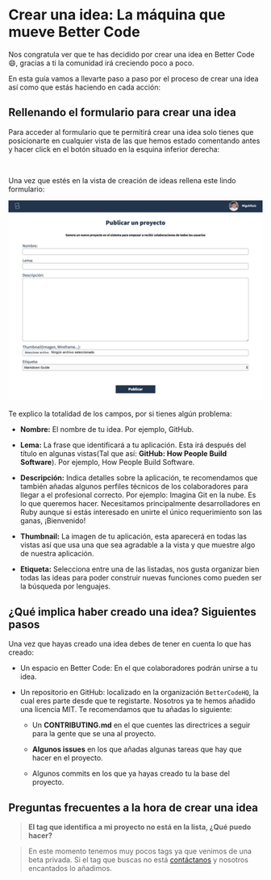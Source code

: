 # Crear una idea: La máquina que mueve Better Code

Nos congratula ver que te has decidido por crear una idea en Better Code :smile:, gracias a ti la comunidad irá creciendo poco a poco.

En esta guía vamos a llevarte paso a paso por el proceso de crear una idea así como que estás haciendo en cada acción:

## Rellenando el formulario para crear una idea

Para acceder al formulario que te permitirá crear una idea solo tienes que posicionarte en cualquier vista de las que hemos estado comentando antes y hacer click en el botón situado en la esquina inferior derecha:

![]()

Una vez que estés en la vista de creación de ideas rellena este lindo formulario:

![](../../src/img/8.png)

Te explico la totalidad de los campos, por si tienes algún problema:

* **Nombre:** El nombre de tu idea. Por ejemplo, GitHub.

* **Lema:** La frase que identificará a tu aplicación. Esta irá después del título en algunas vistas(Tal que así: **GitHub: How People Build Software**). Por ejemplo, How People Build Software.

* **Descripción:** Indica detalles sobre la aplicación, te recomendamos que también añadas algunos perfiles técnicos de los colaboradores para llegar a el profesional correcto. Por ejemplo: Imagina Git en la nube. Es lo que queremos hacer. Necesitamos principalmente desarrolladores en Ruby aunque si estás interesado en unirte el único requerimiento son las ganas, ¡Bienvenido!

* **Thumbnail:** La imagen de tu aplicación, esta aparecerá en todas las vistas así que usa una que sea agradable a la vista y que muestre algo de nuestra aplicación.

* **Etiqueta:** Selecciona entre una de las listadas, nos gusta organizar bien todas las ideas para poder construir nuevas funciones como pueden ser la búsqueda por lenguajes.

## ¿Qué implica haber creado una idea? Siguientes pasos

Una vez que hayas creado una idea debes de tener en cuenta lo que has creado:

* Un espacio en Better Code: En el que colaboradores podrán unirse a tu idea.

* Un repositorio en GitHub: localizado en la organización `BetterCodeHQ`, la cual eres parte desde que te registarte. Nosotros ya te hemos añadido una licencia MIT. Te recomendamos que tu añadas lo siguiente:

  * Un **CONTRIBUTING.md** en el que cuentes las directrices a seguir para la gente que se una al proyecto.

  * **Algunos issues** en los que añadas algunas tareas que hay que hacer en el proyecto.

  * Algunos commits en los que ya hayas creado tu la base del proyecto.

## Preguntas frecuentes a la hora de crear una idea

> **El tag que identifica a mi proyecto no está en la lista, ¿Qué puedo hacer?**

>En este momento tenemos muy pocos tags ya que venimos de una beta privada. Si el tag que buscas no está [contáctanos](#) y nosotros encantados lo añadimos.
